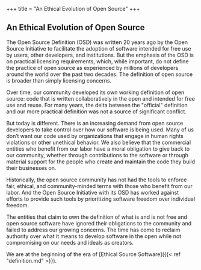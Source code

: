 +++
title = "An Ethical Evolution of Open Source"
+++

## An Ethical Evolution of Open Source

The Open Source Definition (OSD) was written 20 years ago by the Open Source Initiative to facilitate the adoption of software intended for free use by users, other developers, and institutions. But the emphasis of the OSD is on practical licensing requirements, which, while important, do not define the practice of open source as experienced by millions of developers around the world over the past two decades. The definition of open source is broader than simply licensing concerns.

Over time, our community developed its own working definition of open source: code that is written collaboratively in the open and intended for free use and reuse. For many years, the delta between the "official" definition and our more practical definition was not a source of significant conflict.

But today is different. There is an increasing demand from open source developers to take control over how our software is being used. Many of us don’t want our code used by organizations that engage in human rights violations or other unethical behavior. We also believe that the commercial entities who benefit from our labor have a moral obligation to give back to our community, whether through contributions to the software or through material support for the people who create and maintain the code they build their businesses on.

Historically, the open source community has not had the tools to enforce fair, ethical, and community-minded terms with those who benefit from our labor. And the Open Source Initiative with its OSD has worked against efforts to provide such tools by prioritizing software freedom over individual freedom.

The entities that claim to own the definition of what is and is not free and open source software have ignored their obligations to the community and failed to address our growing concerns. The time has come to reclaim authority over what it means to develop software in the open while not compromising on our needs and ideals as creators.

We are at the beginning of the era of [Ethical Source Software]({{< ref "definition.md" >}}).

